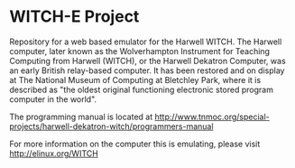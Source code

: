 WITCH-E Project
=========

Repository for a web based emulator for the Harwell
WITCH. The Harwell computer, later known as the Wolverhampton Instrument for
Teaching Computing from Harwell (WITCH), or the Harwell Dekatron Computer,
was an early British relay-based computer. It has been restored and on
display at The National Museum of Computing at Bletchley Park, where it
is described as "the oldest original functioning electronic stored program
computer in the world".

The programming manual is located at http://www.tnmoc.org/special-projects/harwell-dekatron-witch/programmers-manual

For more information on the computer this is emulating, please visit http://elinux.org/WITCH
